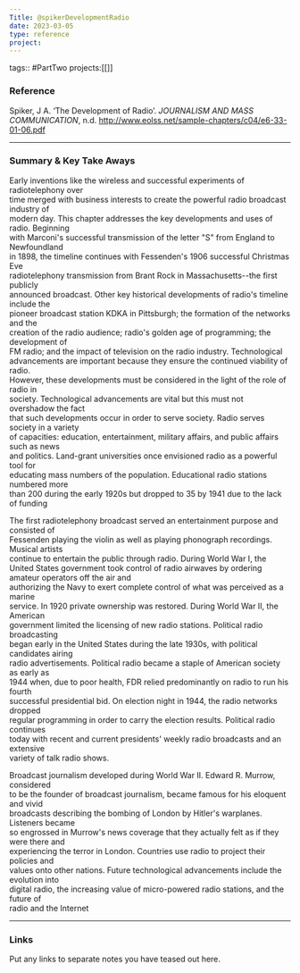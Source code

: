 ```yaml
---
Title: @spikerDevelopmentRadio
date: 2023-03-05
type: reference
project:
---
```


tags:: #PartTwo 
projects:[[]]

### Reference 

Spiker, J A. ‘The Development of Radio’. _JOURNALISM AND MASS COMMUNICATION_, n.d.
http://www.eolss.net/sample-chapters/c04/e6-33-01-06.pdf

---

### Summary & Key Take Aways

Early inventions like the wireless and successful experiments of radiotelephony over  
time merged with business interests to create the powerful radio broadcast industry of  
modern day. This chapter addresses the key developments and uses of radio. Beginning  
with Marconi's successful transmission of the letter "S" from England to Newfoundland  
in 1898, the timeline continues with Fessenden's 1906 successful Christmas Eve  
radiotelephony transmission from Brant Rock in Massachusetts--the first publicly  
announced broadcast. Other key historical developments of radio's timeline include the  
pioneer broadcast station KDKA in Pittsburgh; the formation of the networks and the  
creation of the radio audience; radio's golden age of programming; the development of  
FM radio; and the impact of television on the radio industry. Technological  
advancements are important because they ensure the continued viability of radio.  
However, these developments must be considered in the light of the role of radio in  
society. Technological advancements are vital but this must not overshadow the fact  
that such developments occur in order to serve society. Radio serves society in a variety  
of capacities: education, entertainment, military affairs, and public affairs such as news  
and politics. Land-grant universities once envisioned radio as a powerful tool for  
educating mass numbers of the population. Educational radio stations numbered more  
than 200 during the early 1920s but dropped to 35 by 1941 due to the lack of funding

The first radiotelephony broadcast served an entertainment purpose and consisted of  
Fessenden playing the violin as well as playing phonograph recordings. Musical artists  
continue to entertain the public through radio. During World War I, the United States government took control of radio airwaves by ordering amateur operators off the air and  
authorizing the Navy to exert complete control of what was perceived as a marine  
service. In 1920 private ownership was restored. During World War II, the American  
government limited the licensing of new radio stations. Political radio broadcasting  
began early in the United States during the late 1930s, with political candidates airing  
radio advertisements. Political radio became a staple of American society as early as  
1944 when, due to poor health, FDR relied predominantly on radio to run his fourth  
successful presidential bid. On election night in 1944, the radio networks dropped  
regular programming in order to carry the election results. Political radio continues  
today with recent and current presidents' weekly radio broadcasts and an extensive  
variety of talk radio shows.  

Broadcast journalism developed during World War II. Edward R. Murrow, considered  
to be the founder of broadcast journalism, became famous for his eloquent and vivid  
broadcasts describing the bombing of London by Hitler's warplanes. Listeners became  
so engrossed in Murrow's news coverage that they actually felt as if they were there and  
experiencing the terror in London. Countries use radio to project their policies and  
values onto other nations. Future technological advancements include the evolution into  
digital radio, the increasing value of micro-powered radio stations, and the future of  
radio and the Internet

--- 

### Links
Put any links to separate notes you have teased out here.